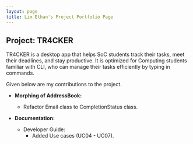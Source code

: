 ```yaml
---
layout: page
title: Lim Ethan's Project Portfolio Page
---
```


## Project: TR4CKER

TR4CKER is a desktop app that helps SoC students track their tasks, meet their deadlines, and stay productive. It is 
optimized for Computing students familiar with CLI, who can manage their tasks efficiently by typing in commands.

Given below are my contributions to the project.

* **Morphing of AddressBook:** 
  * Refactor Email class to CompletionStatus class.

* **Documentation:**
  * Developer Guide:
    * Added Use cases (UC04 - UC07).
